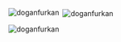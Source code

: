<p><img align="left" src="https://github-readme-stats.vercel.app/api/top-langs?username=doganfurkan&show_icons=true&locale=en&layout=compact" alt="doganfurkan" /></p>

<p>&nbsp;<img align="center" src="https://github-readme-stats.vercel.app/api?username=doganfurkan&show_icons=true&locale=en" alt="doganfurkan" /></p>

<p><img align="center" src="https://github-readme-streak-stats.herokuapp.com/?user=doganfurkan" alt="doganfurkan" /></p>
